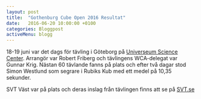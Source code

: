 ```yaml
---
layout: post
title:  "Gothenburg Cube Open 2016 Resultat"
date:   2016-06-20 10:00:00 +0100
categories: Bloggpost
activeMenu: blogg
---
```

18-19 juni var det dags för tävling i Göteborg på [Universeum Science Center](https://www.universeum.se/sv/). Arrangör var Robert Friberg och tävlingens WCA-delegat var Gunnar Krig. 
Nästan 60 tävlande fanns på plats och efter två dagar stod Simon Westlund som segrare i Rubiks Kub med ett medel på 10,35 sekunder. 

SVT Väst var på plats och deras inslag från tävlingen finns att se på [SVT.se](http://www.svt.se/nyhetsklipp/lokalt/vast/article9246593.svt)
